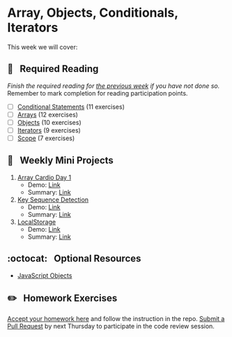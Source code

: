 # Array, Objects, Conditionals, Iterators

This week we will cover:

## :closed_book: &nbsp; **Required Reading**

*Finish the required reading for [the previous week](../week-two) if you have not done so.* Remember to mark completion for reading participation points.

  - [ ] [Conditional Statements](https://www.codecademy.com/courses/introduction-to-javascript/lessons/control-flow) (11 exercises)
  - [ ] [Arrays](https://www.codecademy.com/courses/introduction-to-javascript/lessons/arrays) (12 exercises)
  - [ ] [Objects](https://www.codecademy.com/courses/introduction-to-javascript/lessons/objects) (10 exercises)
  - [ ] [Iterators](https://www.codecademy.com/courses/introduction-to-javascript/lessons/javascript-iterators) (9 exercises)
  - [ ] [Scope](https://www.codecademy.com/courses/introduction-to-javascript/lessons/scope) (7 exercises)

## :dart: &nbsp; **Weekly Mini Projects**

1. [Array Cardio Day 1](https://www.youtube.com/watch?v=HB1ZC7czKRs&list=PLu8EoSxDXHP6CGK4YVJhL_VWetA865GOH&index=4)
    * Demo: [Link](https://yhabib.github.io/JavaScript30/04%20-%20Array%20Cardio%20Day%201/index.html)
    * Summary: [Link](https://github.com/usyyy/javascript/blob/master/JavaScript30/analysis.md#4-array-cardio-day-1)
2. [Key Sequence Detection](https://www.youtube.com/watch?v=_A5eVOIqGLU&list=PLu8EoSxDXHP6CGK4YVJhL_VWetA865GOH&index=12)
    * Demo: [Link](https://yhabib.github.io/JavaScript30/12%20-%20Key%20Sequence%20Detection/index.html)
    * Summary: [Link](https://github.com/usyyy/javascript/blob/master/JavaScript30/analysis.md#12-key-sequence-detection)
3. [LocalStorage](https://www.youtube.com/watch?v=YL1F4dCUlLc&list=PLu8EoSxDXHP6CGK4YVJhL_VWetA865GOH&index=15)
    * Demo: [Link](https://yhabib.github.io/JavaScript30/15%20-%20LocalStorage/index.html)
    * Summary: [Link](https://github.com/usyyy/javascript/blob/master/JavaScript30/analysis.md#15-localstorage)

## :octocat: &nbsp; **Optional Resources**

* [JavaScript Objects](https://www.w3schools.com/js/js_objects.asp)

## :pencil2: &nbsp; **Homework Exercises**

[Accept your homework here](https://classroom.github.com/a/FU8_Smq7) and follow the instruction in the repo. [Submit a Pull Request](../week-zero/about.md#homework-pull-request) by next Thursday to participate in the code review session.